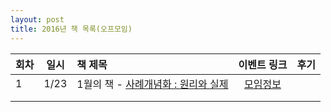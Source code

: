 ```yaml
---
layout: post
title: 2016년 책 목록(오프모임)
---
```



| 회차   | 일시   | 책 제목                                   | 이벤트 링크  |              후기                    |
| ----- |:------:| :-------------------------------------|:-------:|:---------------------------------------- |
| 1  | 1/23 | 1월의 책 - [사례개념화 : 원리와 실제](http://www.aladin.co.kr/shop/wproduct.aspx?ItemId=961378) | [모임정보](https://www.facebook.com/events/192631614410955/)  |  |
|   |    |  |  |  |
|   |    |  |  |  |
